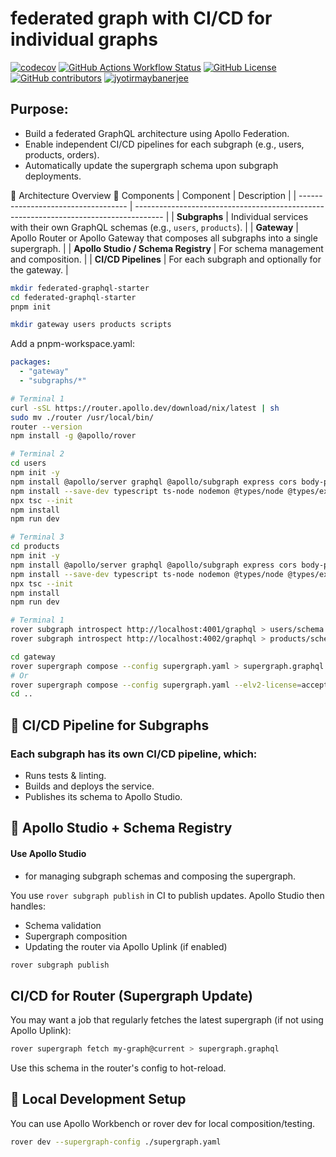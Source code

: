 # federated graph with CI/CD for individual graphs

[![codecov](https://codecov.io/gh/yourusername/yourrepo/branch/main/graph/badge.svg?token=YOUR_TOKEN)](https://codecov.io/gh/yourusername/yourrepo) [![GitHub Actions Workflow Status][check-workflow-badge]][check-workflow-badge-link] [![GitHub License][github-license-badge]][github-license-badge-link] [![GitHub contributors][github-contributors-badge]][github-contributors-badge-link] [![jyotirmaybanerjee][made-by-jyotirmaybanerjee-badge]][made-by-jyotirmaybanerjee-badge-link]

## Purpose:
 - Build a federated GraphQL architecture using Apollo Federation.
 - Enable independent CI/CD pipelines for each subgraph (e.g., users, products, orders).
 - Automatically update the supergraph schema upon subgraph deployments.

🧩 Architecture Overview
🧱 Components
| Component                           | Description                                                                           |
| ----------------------------------- | ------------------------------------------------------------------------------------- |
| **Subgraphs**                       | Individual services with their own GraphQL schemas (e.g., `users`, `products`).       |
| **Gateway**                         | Apollo Router or Apollo Gateway that composes all subgraphs into a single supergraph. |
| **Apollo Studio / Schema Registry** | For schema management and composition.                                                |
| **CI/CD Pipelines**                 | For each subgraph and optionally for the gateway.                                     |


```bash
mkdir federated-graphql-starter
cd federated-graphql-starter
pnpm init

mkdir gateway users products scripts
```

Add a pnpm-workspace.yaml:

```yaml
packages:
  - "gateway"
  - "subgraphs/*"

```

```bash
# Terminal 1
curl -sSL https://router.apollo.dev/download/nix/latest | sh
sudo mv ./router /usr/local/bin/
router --version
npm install -g @apollo/rover
```

```bash
# Terminal 2
cd users
npm init -y
npm install @apollo/server graphql @apollo/subgraph express cors body-parser graphql-tag
npm install --save-dev typescript ts-node nodemon @types/node @types/express
npx tsc --init
npm install
npm run dev
```

```bash
# Terminal 3
cd products
npm init -y
npm install @apollo/server graphql @apollo/subgraph express cors body-parser graphql-tag
npm install --save-dev typescript ts-node nodemon @types/node @types/express
npx tsc --init
npm install
npm run dev 
```

```bash
# Terminal 1
rover subgraph introspect http://localhost:4001/graphql > users/schema.graphql
rover subgraph introspect http://localhost:4002/graphql > products/schema.graphql

cd gateway
rover supergraph compose --config supergraph.yaml > supergraph.graphql
# Or
rover supergraph compose --config supergraph.yaml --elv2-license=accept > supergraph.graphql
cd ..
```


## 🔄 CI/CD Pipeline for Subgraphs

### Each subgraph has its own CI/CD pipeline, which:

 - Runs tests & linting.
 - Builds and deploys the service.
 - Publishes its schema to Apollo Studio.

 ## 📡 Apollo Studio + Schema Registry

#### Use Apollo Studio
 - for managing subgraph schemas and composing the supergraph.

You use `rover subgraph publish` in CI to publish updates. Apollo Studio then handles:

 - Schema validation
 - Supergraph composition
 - Updating the router via Apollo Uplink (if enabled)

```bash
rover subgraph publish
```

## CI/CD for Router (Supergraph Update)

You may want a job that regularly fetches the latest supergraph (if not using Apollo Uplink):

```bash
rover supergraph fetch my-graph@current > supergraph.graphql
```

Use this schema in the router's config to hot-reload.

## 🧪 Local Development Setup

You can use Apollo Workbench
 or rover dev for local composition/testing.

```bash
rover dev --supergraph-config ./supergraph.yaml
```


[check-workflow-badge]: https://img.shields.io/github/actions/workflow/status/jyotirmaybanerjee/ai-suite/check.yml?label=check
[github-license-badge]: https://img.shields.io/github/license/jyotirmaybanerjee/ai-suite?link=https%3A%2F%2Fgithub.com%2Fjyotirmaybanerjee%2Fai-suite%2Fblob%2Fmain%2FLICENSE
[github-contributors-badge]: https://img.shields.io/github/contributors/jyotirmaybanerjee/ai-suite?link=https%3A%2F%2Fgithub.com%2Fjyotirmaybanerjee%2Fai-suite%2Fgraphs%2Fcontributors
[made-by-jyotirmaybanerjee-badge]: https://img.shields.io/badge/made_by-jyotirmaybanerjee-blue?color=FF782B&link=https://jyotirmaybanerjee.com/

[check-workflow-badge-link]: https://github.com/jyotirmaybanerjee/federated-graphql-starter/actions/workflows/check.yml
[github-license-badge-link]: https://github.com/jyotirmaybanerjee/federated-graphql-starter/blob/main/LICENSE
[github-contributors-badge-link]: https://github.com/jyotirmaybanerjee/federated-graphql-starter/graphs/contributors
[made-by-jyotirmaybanerjee-badge-link]: https://jyotirmaybanerjee.com/?utm_source=nextenterprise&utm_medium=github